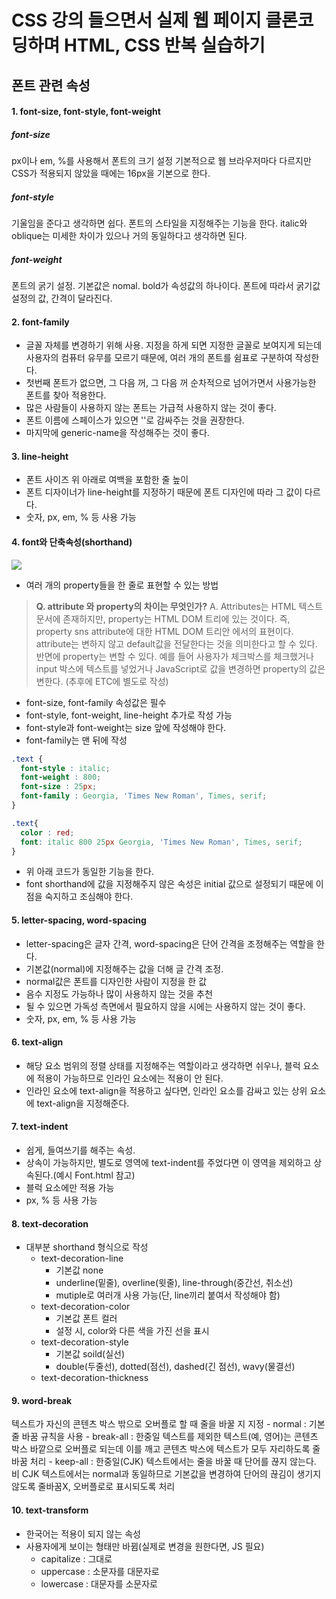 # CSS 강의 들으면서 실제 웹 페이지 클론코딩하며 HTML, CSS 반복 실습하기
## 폰트 관련 속성

#### 1. font-size, font-style, font-weight

##### font-size
px이나 em, %를 사용해서 폰트의 크기 설정
기본적으로 웹 브라우저마다 다르지만 CSS가 적용되지 않았을 때에는 16px을 기본으로 한다.

##### font-style
기울임을 준다고 생각하면 쉽다. 폰트의 스타일을 지정해주는 기능을 한다.
italic와 oblique는 미세한 차이가 있으나 거의 동일하다고 생각하면 된다.

##### font-weight
폰트의 굵기 설정. 기본값은 nomal. bold가 속성값의 하나이다.
폰트에 따라서 굵기값 설정의 값, 간격이 달라진다. 

#### 2. font-family
- 글꼴 자체를 변경하기 위해 사용. 지정을 하게 되면 지정한 글꼴로 보여지게 되는데 사용자의 컴퓨터 유무를 모르기 때문에, 여러 개의 폰트를 쉼표로 구분하여 작성한다.
- 첫번째 폰트가 없으면, 그 다음 꺼, 그 다음 꺼 순차적으로 넘어가면서 사용가능한 폰트를 찾아 적용한다.
- 많은 사람들이 사용하지 않는 폰트는 가급적 사용하지 않는 것이 좋다.
- 폰트 이름에 스페이스가 있으면 ''로 감싸주는 것을 권장한다.
- 마지막에 generic-name을 작성해주는 것이 좋다.

#### 3. line-height
- 폰트 사이즈 위 아래로 여백을 포함한 줄 높이
- 폰트 디자이너가 line-height를 지정하기 때문에 폰트 디자인에 따라 그 값이 다르다.
- 숫자, px, em, % 등 사용 가능

#### 4. font와 단축속성(shorthand)
<img src ="https://t1.daumcdn.net/cfile/tistory/231478335869B3A028">

- 여러 개의 property들을 한 줄로 표현할 수 있는 방법

>**Q. attribute 와 property의 차이는 무엇인가?**
A. Attributes는 HTML 텍스트 문서에 존재하지만, property는 HTML DOM 트리에 있는 것이다. 즉, property sns  attribute에 대한 HTML DOM 트리안 에서의 표현이다. attribute는 변하지 않고 default값을 전달한다는 것을 의미한다고 할 수 있다. 반면에 property는 변할 수 있다. 예를 들어 사용자가 체크박스를 체크했거나 input 박스에 텍스트를 넣었거나 JavaScript로 값을 변경하면 property의 값은 변한다.
(추후에 ETC에 별도로 작성)

- font-size, font-family 속성값은 필수
- font-style, font-weight, line-height 추가로 작성 가능
- font-style과 font-weight는 size 앞에 작성해야 한다.
- font-family는 맨 뒤에 작성
```css
.text {
  font-style : italic;
  font-weight : 800;
  font-size : 25px;
  font-family : Georgia, 'Times New Roman', Times, serif;
}

.text{
  color : red;
  font: italic 800 25px Georgia, 'Times New Roman', Times, serif;
}
```
- 위 아래 코드가 동일한 기능을 한다.
- font shorthand에 값을 지정해주지 않은 속성은 initial 값으로 설정되기 때문에 이 점을 숙지하고 조심해야 한다.

#### 5. letter-spacing, word-spacing
- letter-spacing은 글자 간격, word-spacing은 단어 간격을 조정해주는 역할을 한다.
- 기본값(normal)에 지정해주는 값을 더해 글 간격 조정.
- normal값은 폰트를 디자인한 사람이 지정을 한 값
- 음수 지정도 가능하나 많이 사용하지 않는 것을 추천
- 될 수 있으면 가독성 측면에서 필요하지 않을 시에는 사용하지 않는 것이 좋다.
- 숫자, px, em, % 등 사용 가능

#### 6. text-align
- 해당 요소 범위의 정렬 상태를 지정해주는 역할이라고 생각하면 쉬우나, 블럭 요소에 적용이 가능하므로 인라인 요소에는 적용이 안 된다.
- 인라인 요소에 text-align을 적용하고 싶다면, 인라인 요소를 감싸고 있는 상위 요소에 text-align을 지정해준다.

#### 7. text-indent
- 쉽게, 들여쓰기를 해주는 속성.
- 상속이 가능하지만, 별도로 영역에 text-indent를 주었다면 이 영역을 제외하고 상속된다.(예시 Font.html 참고)
- 블럭 요소에만 적용 가능
- px, % 등 사용 가능

#### 8. text-decoration
- 대부분 shorthand 형식으로 작성
    - text-decoration-line
        - 기본값 none
        - underline(밑줄), overline(윗줄), line-through(중간선, 취소선)
        - mutiple로 여러개 사용 가능(단, line끼리 붙여서 작성해야 함)
    - text-decoration-color
        - 기본값 폰트 컬러
        - 설정 시, color와 다른 색을 가진 선을 표시
    - text-decoration-style
        - 기본값 soild(실선)
        - double(두줄선), dotted(점선), dashed(긴 점선), wavy(물결선)
    - text-decoration-thickness

#### 9. word-break
텍스트가 자신의 콘텐츠 박스 밖으로 오버플로 할 때 줄을 바꿀 지 지정
    - normal : 기본 줄 바꿈 규칙을 사용
    - break-all : 한중일 텍스트를 제외한 텍스트(예, 영어)는 콘텐츠 박스 바깥으로 오버플로 되는데 이를 깨고 콘텐츠 박스에 텍스트가 모두 자리하도록 줄바꿈 처리
    - keep-all : 한중일(CJK) 텍스트에서는 줄을 바꿀 때 단어를 끊지 않는다. 비 CJK 텍스트에서는 normal과 동일하므로 기본값을 변경하여 단어의 끊김이 생기지 않도록 줄바꿈X, 오버플로로 표시되도록 처리

#### 10. text-transform
- 한국어는 적용이 되지 않는 속성
- 사용자에게 보이는 형태만 바뀜(실제로 변경을 원한다면, JS 필요)
    - capitalize : 그대로
    - uppercase : 소문자를 대문자로
    - lowercase : 대문자를 소문자로

